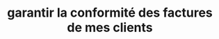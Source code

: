 ---
model: brouillon_atelier
title: garantir la conformité des factures de mes clients
description: Atelier du 21 septembre 2023
image: https://media.paxpar.tech/fx_template1.png
---